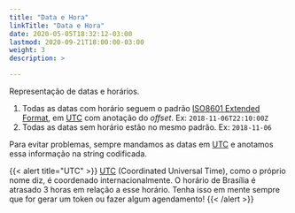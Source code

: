 ```yaml
---
title: "Data e Hora"
linkTitle: "Data e Hora"
date: 2020-05-05T18:32:12-03:00
lastmod: 2020-09-21T18:00:00-03:00
weight: 3
description: >

---
```

Representação de datas e horários.

1. Todas as datas com horário seguem o padrão [ISO8601 Extended Format](https://pt.wikipedia.org/wiki/ISO_8601), em [UTC](https://pt.wikipedia.org/wiki/Tempo_Universal_Coordenado) com anotação do _offset_. Ex: `2018-11-06T22:10:00Z`
2. Todas as datas sem horário estão no mesmo padrão. Ex: `2018-11-06`

Para evitar problemas, sempre mandamos as datas em [UTC](https://pt.wikipedia.org/wiki/Tempo_Universal_Coordenado) e anotamos essa informação na string codificada.

{{< alert title="UTC" >}}
[UTC](https://pt.wikipedia.org/wiki/Tempo_Universal_Coordenado) (Coordinated Universal Time), como o próprio nome diz, é coordenado internacionalmente. O horário de Brasília é atrasado 3 horas em relação a esse horário. Tenha isso em mente sempre que for gerar um token ou fazer algum agendamento!
{{< /alert >}}

